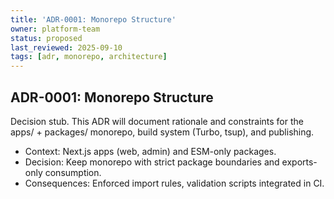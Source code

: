 ```yaml
---
title: 'ADR-0001: Monorepo Structure'
owner: platform-team
status: proposed
last_reviewed: 2025-09-10
tags: [adr, monorepo, architecture]
---
```


## ADR-0001: Monorepo Structure

Decision stub. This ADR will document rationale and constraints for the apps/ + packages/ monorepo, build system (Turbo, tsup), and publishing.

- Context: Next.js apps (web, admin) and ESM-only packages.
- Decision: Keep monorepo with strict package boundaries and exports-only consumption.
- Consequences: Enforced import rules, validation scripts integrated in CI.

